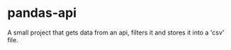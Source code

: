 # pandas-api
 A small project that gets data from an api, filters it and stores it into a 'csv' file.
